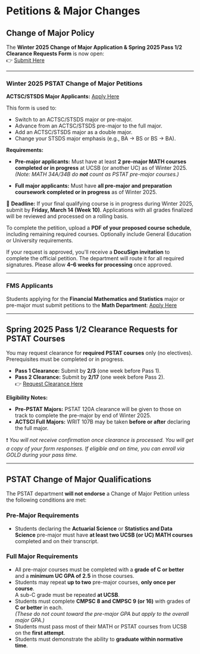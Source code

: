 # Petitions & Major Changes

## Change of Major Policy

The **Winter 2025 Change of Major Application & Spring 2025 Pass 1/2 Clearance Requests Form** is now open:  
👉 [Submit Here](http://forms.gle/wNf78aQHpRoByN958)

---

### Winter 2025 PSTAT Change of Major Petitions

**ACTSC/STSDS Major Applicants:** [Apply Here](http://forms.gle/wNf78aQHpRoByN958)

This form is used to:

- Switch to an ACTSC/STSDS major or pre-major.
- Advance from an ACTSC/STSDS pre-major to the full major.
- Add an ACTSC/STSDS major as a double major.
- Change your STSDS major emphasis (e.g., BA → BS or BS → BA).

**Requirements:**

- **Pre-major applicants:** Must have at least **2 pre-major MATH courses completed or in progress** at UCSB (or another UC) as of Winter 2025.  
  *(Note: MATH 34A/34B do **not** count as PSTAT pre-major courses.)*

- **Full major applicants:** Must have **all pre-major and preparation coursework completed or in progress** as of Winter 2025.

📌 **Deadline:** If your final qualifying course is in progress during Winter 2025, submit by **Friday, March 14 (Week 10)**. Applications with all grades finalized will be reviewed and processed on a rolling basis.

To complete the petition, upload a **PDF of your proposed course schedule**, including remaining required courses. Optionally include General Education or University requirements.

If your request is approved, you'll receive a **DocuSign invitation** to complete the official petition. The department will route it for all required signatures. Please allow **4–6 weeks for processing** once approved.

---

### FMS Applicants

Students applying for the **Financial Mathematics and Statistics** major or pre-major must submit petitions to the **Math Department**: [Apply Here](#)

---

## Spring 2025 Pass 1/2 Clearance Requests for PSTAT Courses

You may request clearance for **required PSTAT courses** only (no electives). Prerequisites must be completed or in progress.

- **Pass 1 Clearance:** Submit by **2/3** (one week before Pass 1).
- **Pass 2 Clearance:** Submit by **2/17** (one week before Pass 2).  
  👉 [Request Clearance Here](#)

**Eligibility Notes:**

- **Pre-PSTAT Majors:** PSTAT 120A clearance will be given to those on track to complete the pre-major by end of Winter 2025.
- **ACTSCI Full Majors:** WRIT 107B may be taken **before or after** declaring the full major.

❗ *You will not receive confirmation once clearance is processed. You will get a copy of your form responses. If eligible and on time, you can enroll via GOLD during your pass time.*

---

## PSTAT Change of Major Qualifications

The PSTAT department **will not endorse** a Change of Major Petition unless the following conditions are met:

### Pre-Major Requirements

- Students declaring the **Actuarial Science** or **Statistics and Data Science** pre-major must have **at least two UCSB (or UC) MATH courses** completed and on their transcript.

### Full Major Requirements

- All pre-major courses must be completed with a **grade of C or better** and a **minimum UC GPA of 2.5** in those courses.
- Students may repeat **up to two** pre-major courses, **only once per course**.  
  A sub-C grade must be repeated **at UCSB**.
- Students must complete **CMPSC 8 and CMPSC 9 (or 16)** with grades of **C or better** in each.  
  *(These do not count toward the pre-major GPA but apply to the overall major GPA.)*
- Students must pass most of their MATH or PSTAT courses from UCSB on the **first attempt**.
- Students must demonstrate the ability to **graduate within normative time**.
